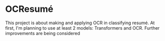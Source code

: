 # OCResumé
This project is about making and applying OCR in classifying resumé.
At first, I'm planning to use at least 2 models: Transformers and OCR. Further improvements are being considered
